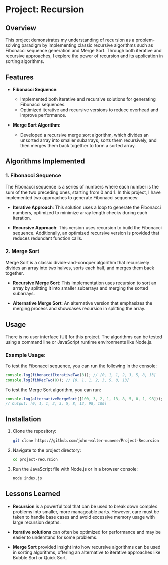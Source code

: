# Project: Recursion

## Overview

This project demonstrates my understanding of recursion as a problem-solving paradigm by implementing classic recursive algorithms such as Fibonacci sequence generation and Merge Sort. Through both iterative and recursive approaches, I explore the power of recursion and its application in sorting algorithms.

## Features

- **Fibonacci Sequence**: 
  - Implemented both iterative and recursive solutions for generating Fibonacci sequences.
  - Optimized iterative and recursive versions to reduce overhead and improve performance.
  
- **Merge Sort Algorithm**: 
  - Developed a recursive merge sort algorithm, which divides an unsorted array into smaller subarrays, sorts them recursively, and then merges them back together to form a sorted array.

## Algorithms Implemented

### 1. Fibonacci Sequence

The Fibonacci sequence is a series of numbers where each number is the sum of the two preceding ones, starting from 0 and 1. In this project, I have implemented two approaches to generate Fibonacci sequences:

- **Iterative Approach**: This solution uses a loop to generate the Fibonacci numbers, optimized to minimize array length checks during each iteration.
  
- **Recursive Approach**: This version uses recursion to build the Fibonacci sequence. Additionally, an optimized recursive version is provided that reduces redundant function calls.

### 2. Merge Sort

Merge Sort is a classic divide-and-conquer algorithm that recursively divides an array into two halves, sorts each half, and merges them back together.

- **Recursive Merge Sort**: This implementation uses recursion to sort an array by splitting it into smaller subarrays and merging the sorted subarrays.
  
- **Alternative Merge Sort**: An alternative version that emphasizes the merging process and showcases recursion in splitting the array.

## Usage

There is no user interface (UI) for this project. The algorithms can be tested using a command line or JavaScript runtime environments like Node.js.

### Example Usage:

To test the Fibonacci sequence, you can run the following in the console:

```js
console.log(fibonacciIterativeTwo(8)); // [0, 1, 1, 2, 3, 5, 8, 13]
console.log(fibRecTwo(8)); // [0, 1, 1, 2, 3, 5, 8, 13]
```

To test the Merge Sort algorithm, you can run:

```js
console.log(alternativeMergeSort([100, 3, 2, 1, 13, 8, 5, 0, 1, 98]));
// Output: [0, 1, 1, 2, 3, 5, 8, 13, 98, 100]
```

## Installation

1. Clone the repository:
   ```bash
   git clone https://github.com/john-walter-munene/Project-Recursion
   ```
2. Navigate to the project directory:
   ```bash
   cd project-recursion
   ```

3. Run the JavaScript file with Node.js or in a browser console:
   ```bash
   node index.js
   ```

## Lessons Learned

- **Recursion** is a powerful tool that can be used to break down complex problems into smaller, more manageable parts. However, care must be taken to handle base cases and avoid excessive memory usage with large recursion depths.
  
- **Iterative solutions** can often be optimized for performance and may be easier to understand for some problems.

- **Merge Sort** provided insight into how recursive algorithms can be used in sorting algorithms, offering an alternative to iterative approaches like Bubble Sort or Quick Sort.